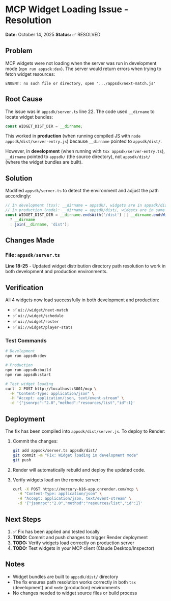 # MCP Widget Loading Issue - Resolution

**Date:** October 14, 2025
**Status:** ✅ RESOLVED

## Problem

MCP widgets were not loading when the server was run in development mode (`npm run appsdk:dev`). The server would return errors when trying to fetch widget resources:

```
ENOENT: no such file or directory, open '.../appsdk/next-match.js'
```

## Root Cause

The issue was in `appsdk/server.ts` line 22. The code used `__dirname` to locate widget bundles:

```typescript
const WIDGET_DIST_DIR = __dirname;
```

This worked in **production** (when running compiled JS with `node appsdk/dist/server-entry.js`) because `__dirname` pointed to `appsdk/dist/`.

However, in **development** (when running with `tsx appsdk/server-entry.ts`), `__dirname` pointed to `appsdk/` (the source directory), not `appsdk/dist/` (where the widget bundles are built).

## Solution

Modified `appsdk/server.ts` to detect the environment and adjust the path accordingly:

```typescript
// In development (tsx): __dirname = appsdk/, widgets are in appsdk/dist/
// In production (node): __dirname = appsdk/dist/, widgets are in same directory
const WIDGET_DIST_DIR = __dirname.endsWith('/dist') || __dirname.endsWith('\\dist')
  ? __dirname
  : join(__dirname, 'dist');
```

## Changes Made

### File: `appsdk/server.ts`

**Line 18-25** - Updated widget distribution directory path resolution to work in both development and production environments.

## Verification

All 4 widgets now load successfully in both development and production:

- ✅ `ui://widget/next-match`
- ✅ `ui://widget/schedule`
- ✅ `ui://widget/roster`
- ✅ `ui://widget/player-stats`

### Test Commands

```bash
# Development
npm run appsdk:dev

# Production
npm run appsdk:build
npm run appsdk:start

# Test widget loading
curl -X POST http://localhost:3001/mcp \
  -H "Content-Type: application/json" \
  -H "Accept: application/json, text/event-stream" \
  -d '{"jsonrpc":"2.0","method":"resources/list","id":1}'
```

## Deployment

The fix has been compiled into `appsdk/dist/server.js`. To deploy to Render:

1. Commit the changes:
   ```bash
   git add appsdk/server.ts appsdk/dist/
   git commit -m "Fix: Widget loading in development mode"
   git push
   ```

2. Render will automatically rebuild and deploy the updated code.

3. Verify widgets load on the remote server:
   ```bash
   curl -X POST https://mercury-b16-app.onrender.com/mcp \
     -H "Content-Type: application/json" \
     -H "Accept: application/json, text/event-stream" \
     -d '{"jsonrpc":"2.0","method":"resources/list","id":1}'
   ```

## Next Steps

1. ✅ Fix has been applied and tested locally
2. **TODO:** Commit and push changes to trigger Render deployment
3. **TODO:** Verify widgets load correctly on production server
4. **TODO:** Test widgets in your MCP client (Claude Desktop/Inspector)

## Notes

- Widget bundles are built to `appsdk/dist/` directory
- The fix ensures path resolution works correctly in both `tsx` (development) and `node` (production) environments
- No changes needed to widget source files or build process
